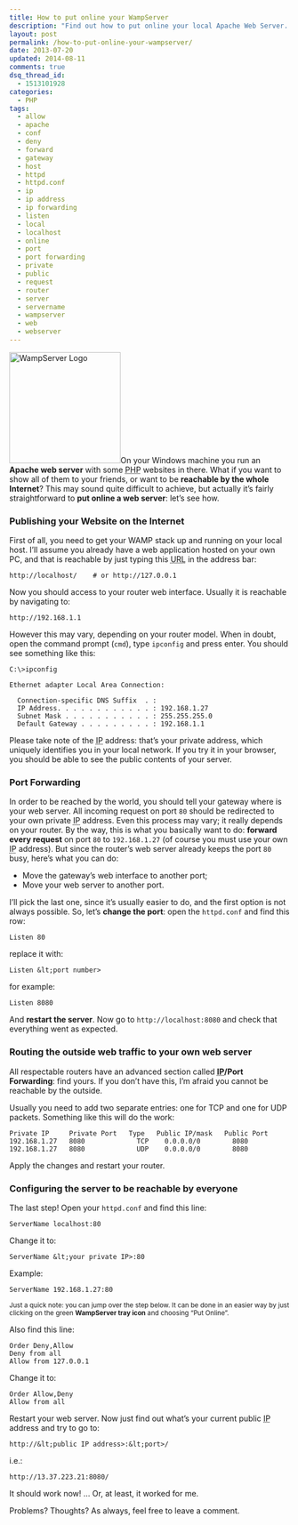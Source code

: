 ```yaml
---
title: How to put online your WampServer
description: "Find out how to put online your local Apache Web Server. This tutorial is focused for Windows users that use WampServer."
layout: post
permalink: /how-to-put-online-your-wampserver/
date: 2013-07-20
updated: 2014-08-11
comments: true
dsq_thread_id:
  - 1513101928
categories:
  - PHP
tags:
  - allow
  - apache
  - conf
  - deny
  - forward
  - gateway
  - host
  - httpd
  - httpd.conf
  - ip
  - ip address
  - ip forwarding
  - listen
  - local
  - localhost
  - online
  - port
  - port forwarding
  - private
  - public
  - request
  - router
  - server
  - servername
  - wampserver
  - web
  - webserver
---
```


<p>
  <img src="/images/wampserver-logo.png" alt="WampServer Logo" width="200" height="200" class="basic-alignment left" />On your Windows machine you run an <strong>Apache web server</strong> with some <abbr title="PHP: Hypertext Preprocessor (recursive acronym)">PHP</abbr> websites in there. What if you want to show all of them to your friends, or want to be <strong>reachable by the whole Internet</strong>? This may sound quite difficult to achieve, but actually it&#8217;s fairly straightforward to <strong>put online a web server</strong>: let&#8217;s see how.
</p>

<h3>
  Publishing your Website on the Internet
</h3>

<p>
  First of all, you need to get your WAMP stack up and running on your local host. I&#8217;ll assume you already have a web application hosted on your own PC, and that is reachable by just typing this <abbr title="Uniform Resource Locator">URL</abbr> in the address bar:
</p>

```
http://localhost/    # or http://127.0.0.1
```

<p>
  Now you should access to your router web interface. Usually it is reachable by navigating to:
</p>

```
http://192.168.1.1
```

<p>
  However this may vary, depending on your router model. When in doubt, open the command prompt (<code>cmd</code>), type <code>ipconfig</code> and press enter. You should see something like this:
</p>

```
C:\>ipconfig

Ethernet adapter Local Area Connection:

  Connection-specific DNS Suffix  . :
  IP Address. . . . . . . . . . . . : 192.168.1.27
  Subnet Mask . . . . . . . . . . . : 255.255.255.0
  Default Gateway . . . . . . . . . : 192.168.1.1
```

<p>
  Please take note of the <abbr title="Internet Protocol">IP</abbr> address: that&#8217;s your private address, which uniquely identifies you in your local network. If you try it in your browser, you should be able to see the public contents of your server.
</p>

<h3>
  Port Forwarding
</h3>

<p>
  In order to be reached by the world, you should tell your gateway where is your web server. All incoming request on port <code>80</code> should be redirected to your own private <abbr title="Internet Protocol">IP</abbr> address. Even this process may vary; it really depends on your router. By the way, this is what you basically want to do: <strong>forward every request</strong> on port <code>80</code> to <code>192.168.1.27</code> (of course you must use your own <abbr title="Internet Protocol">IP</abbr> address). But since the router&#8217;s web server already keeps the port <code>80</code> busy, here&#8217;s what you can do:
</p>

<ul>
  <li>
    Move the gateway&#8217;s web interface to another port;
  </li>
  <li>
    Move your web server to another port.
  </li>
</ul>

<p>
  I&#8217;ll pick the last one, since it&#8217;s usually easier to do, and the first option is not always possible. So, let&#8217;s <strong>change the port</strong>: open the <code>httpd.conf</code> and find this row:
</p>

```
Listen 80
```

<p>
  replace it with:
</p>

```
Listen &lt;port number>
```

<p>
  for example:
</p>

```
Listen 8080
```

<p>
  And <strong>restart the server</strong>. Now go to <code>http://localhost:8080</code> and check that everything went as expected.
</p>

<h3>
  Routing the outside web traffic to your own web server
</h3>

<p>
  All respectable routers have an advanced section called <strong><abbr title="Internet Protocol">IP</abbr>/Port Forwarding</strong>: find yours. If you don&#8217;t have this, I&#8217;m afraid you cannot be reachable by the outside.
</p>

<p>
  Usually you need to add two separate entries: one for TCP and one for UDP packets. Something like this will do the work:
</p>

```
Private IP     Private Port   Type   Public IP/mask   Public Port
192.168.1.27   8080 	        TCP    0.0.0.0/0        8080
192.168.1.27   8080 	        UDP    0.0.0.0/0        8080
```

<p>
  Apply the changes and restart your router.
</p>

<h3>
  Configuring the server to be reachable by everyone
</h3>

<p>
  The last step! Open your <code>httpd.conf</code> and find this line:
</p>

```
ServerName localhost:80
```

<p>
  Change it to:
</p>

```
ServerName &lt;your private IP>:80
```

<p>
  Example:
</p>

```
ServerName 192.168.1.27:80
```

<p>
  <small>Just a quick note: you can jump over the step below. It can be done in an easier way by just clicking on the green <strong>WampServer tray icon</strong> and choosing &#8220;Put Online&#8221;.</small>
</p>

<p>
  Also find this line:
</p>

```
Order Deny,Allow
Deny from all
Allow from 127.0.0.1
```

<p>
  Change it to:
</p>

```
Order Allow,Deny
Allow from all
```

<p>
  Restart your web server. Now just find out what&#8217;s your current public <abbr title="Internet Protocol">IP</abbr> address and try to go to:
</p>

```
http://&lt;public IP address>:&lt;port>/
```

<p>
  i.e.:
</p>

```
http://13.37.223.21:8080/
```

<p>
  It should work now! &#8230; Or, at least, it worked for me.
</p>

<p>
  Problems? Thoughts? As always, feel free to leave a comment.
</p>
